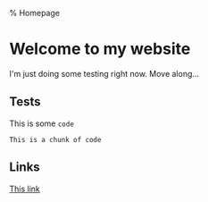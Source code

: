 % Homepage
# Welcome to my website

I'm just doing some testing right now. Move along...

## Tests

This is some `code`

```
This is a chunk of code
```

## Links

[This link](subdir/subpage.html)
